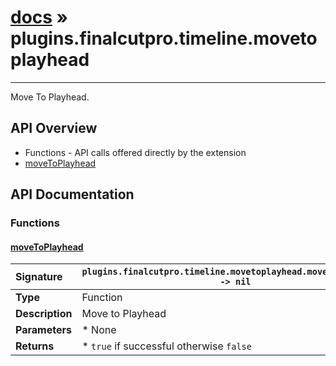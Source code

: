 # [docs](index.md) » plugins.finalcutpro.timeline.movetoplayhead
---

Move To Playhead.

## API Overview
* Functions - API calls offered directly by the extension
 * [moveToPlayhead](#movetoplayhead)

## API Documentation

### Functions

#### [moveToPlayhead](#movetoplayhead)
| <span style="float: left;">**Signature**</span> | <span style="float: left;">`plugins.finalcutpro.timeline.movetoplayhead.moveToPlayhead() -> nil` </span>                                                          |
| -----------------------------------------------------|---------------------------------------------------------------------------------------------------------|
| **Type**                                             | Function                                                                                         |
| **Description**                                      | Move to Playhead                                                                                         |
| **Parameters**                                       |  * None                                       |
| **Returns**                                          |  * `true` if successful otherwise `false`                                                |

